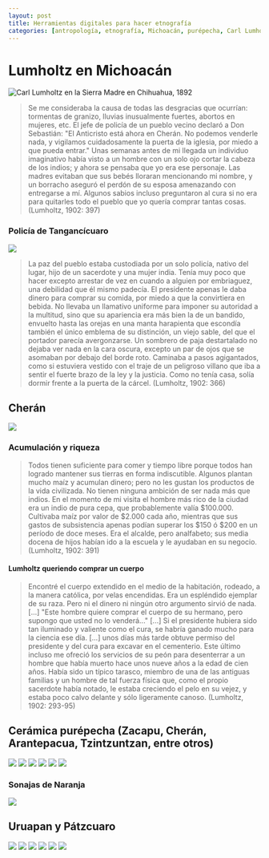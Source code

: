 ```yaml
---
layout: post
title: Herramientas digitales para hacer etnografía
categories: [antropología, etnografía, Michoacán, purépecha, Carl Lumholtz]
---
```




# Lumholtz en Michoacán
![Carl Lumholtz en la Sierra Madre en Chihuahua, 1892](/images/lumholtz-chihuahua.png)

>Se me consideraba la causa de todas las desgracias que ocurrían: tormentas de granizo, lluvias inusualmente fuertes, abortos en mujeres, etc. El jefe de policía de un pueblo vecino declaró a Don Sebastián: "El Anticristo está ahora en Cherán. No podemos venderle nada, y vigilamos cuidadosamente la puerta de la iglesia, por miedo a que pueda entrar." Unas semanas antes de mi llegada un individuo imaginativo había visto a un hombre con un solo ojo cortar la cabeza de los indios; y ahora se pensaba que yo era ese personaje. Las madres evitaban que sus bebés lloraran mencionando mi nombre, y un borracho aseguró el perdón de su esposa amenazando con entregarse a mí. Algunos sabios incluso preguntaron al cura si no era para quitarles todo el pueblo que yo quería comprar tantas cosas. (Lumholtz, 1902: 397)

### Policía de Tangancícuaro
![](/images/policeman-lumholtz.png)
>La paz del pueblo estaba custodiada por un solo policía, nativo del lugar, hijo de un sacerdote y una mujer india. Tenía muy poco que hacer excepto arrestar de vez en cuando a alguien por embriaguez, una debilidad que él mismo padecía. El presidente apenas le daba dinero para comprar su comida, por miedo a que la convirtiera en bebida. No llevaba un llamativo uniforme para imponer su autoridad a la multitud, sino que su apariencia era más bien la de un bandido, envuelto hasta las orejas en una manta harapienta que escondía también el único emblema de su distinción, un viejo sable, del que el portador parecía avergonzarse. Un sombrero de paja destartalado no dejaba ver nada en la cara oscura, excepto un par de ojos que se asomaban por debajo del borde roto. Caminaba a pasos agigantados, como si estuviera vestido con el traje de un peligroso villano que iba a sentir el fuerte brazo de la ley y la justicia. Como no tenía casa, solía dormir frente a la puerta de la cárcel. (Lumholtz, 1902: 366)

## Cherán
![](/images/street-cheran.png)

### Acumulación y riqueza
>Todos tienen suficiente para comer y tiempo libre porque todos han logrado mantener sus tierras en forma indiscutible. Algunos plantan mucho maíz y acumulan dinero; pero no les gustan los productos de la vida civilizada. No tienen ninguna ambición de ser nada más que indios. En el momento de mi visita el hombre más rico de la ciudad era un indio de pura cepa, que probablemente valía $100.000. Cultivaba maíz por valor de $2.000 cada año, mientras que sus gastos de subsistencia apenas podían superar los $150 ó $200 en un período de doce meses. Era el alcalde, pero analfabeto; sus media docena de hijos habían ido a la escuela y le ayudaban en su negocio. (Lumholtz, 1902: 391)

#### Lumholtz queriendo comprar un cuerpo
>Encontré el cuerpo extendido en el medio de la habitación, rodeado, a la manera católica, por velas encendidas. Era un espléndido ejemplar de su raza. Pero ni el dinero ni ningún otro argumento sirvió de nada. [...] "Este hombre quiere comprar el cuerpo de su hermano, pero supongo que usted no lo venderá..." [...] Si el presidente hubiera sido tan iluminado y valiente como el cura, se habría ganado mucho para la ciencia ese día. [...] unos días más tarde obtuve permiso del presidente y del cura para excavar en el cementerio. Este último incluso me ofreció los servicios de su peón para desenterrar a un hombre que había muerto hace unos nueve años a la edad de cien años. Había sido un típico tarasco, miembro de una de las antiguas familias y un hombre de tal fuerza física que, como el propio sacerdote había notado, le estaba creciendo el pelo en su vejez, y estaba poco calvo delante y sólo ligeramente canoso. (Lumholtz, 1902: 293-95)

## Cerámica purépecha (Zacapu, Cherán, Arantepacua, Tzintzuntzan, entre otros)
![](/images/unknownmexicorec02lumh_0457.jpg)
![](/images/unknownmexicorec02lumh_0452.jpg)
![](/images/terracota-bowl.png)
![](/images/unknownmexicorec02lumh_0447.jpg)
![](/images/unknownmexicorec02lumh_0482.jpg)
![](/images/unknownmexicorec02lumh_0484.jpg)

### Sonajas de Naranja
![](/images/unknownmexicorec02lumh_0466.jpg)

## Uruapan y Pátzcuaro
![](/images/unknownmexicorec02lumh_0494.jpg)
![](/images/unknownmexicorec02lumh_0495.jpg)
![](/images/unknownmexicorec02lumh_0497.jpg)
![](/images/unknownmexicorec02lumh_0463.jpg)
![](/images/unknownmexicorec02lumh_0496.jpg)
![](/images/unknownmexicorec02lumh_0503.jpg)
